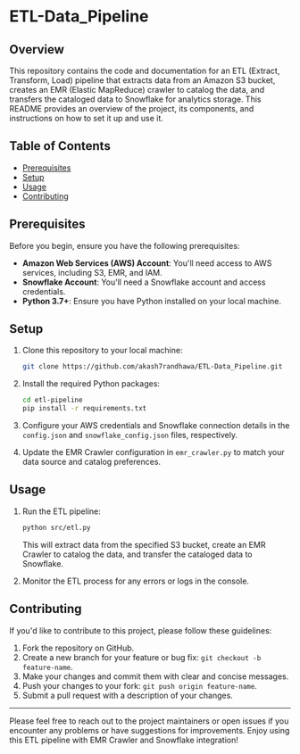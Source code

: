 # ETL-Data_Pipeline


## Overview

This repository contains the code and documentation for an ETL (Extract, Transform, Load) pipeline that extracts data from an Amazon S3 bucket, creates an EMR (Elastic MapReduce) crawler to catalog the data, and transfers the cataloged data to Snowflake for analytics storage. This README provides an overview of the project, its components, and instructions on how to set it up and use it.

## Table of Contents

- [Prerequisites](#prerequisites)
- [Setup](#setup)
- [Usage](#usage)
- [Contributing](#contributing)

## Prerequisites

Before you begin, ensure you have the following prerequisites:

- **Amazon Web Services (AWS) Account**: You'll need access to AWS services, including S3, EMR, and IAM.
- **Snowflake Account**: You'll need a Snowflake account and access credentials.
- **Python 3.7+**: Ensure you have Python installed on your local machine.


## Setup

1. Clone this repository to your local machine:

   ```bash
   git clone https://github.com/akash7randhawa/ETL-Data_Pipeline.git
   ```

2. Install the required Python packages:

   ```bash
   cd etl-pipeline
   pip install -r requirements.txt
   ```

3. Configure your AWS credentials and Snowflake connection details in the `config.json` and `snowflake_config.json` files, respectively.

4. Update the EMR Crawler configuration in `emr_crawler.py` to match your data source and catalog preferences.

## Usage

1. Run the ETL pipeline:

   ```bash
   python src/etl.py
   ```

   This will extract data from the specified S3 bucket, create an EMR Crawler to catalog the data, and transfer the cataloged data to Snowflake.

2. Monitor the ETL process for any errors or logs in the console.

## Contributing

If you'd like to contribute to this project, please follow these guidelines:

1. Fork the repository on GitHub.
2. Create a new branch for your feature or bug fix: `git checkout -b feature-name`.
3. Make your changes and commit them with clear and concise messages.
4. Push your changes to your fork: `git push origin feature-name`.
5. Submit a pull request with a description of your changes.

---

Please feel free to reach out to the project maintainers or open issues if you encounter any problems or have suggestions for improvements. Enjoy using this ETL pipeline with EMR Crawler and Snowflake integration!
